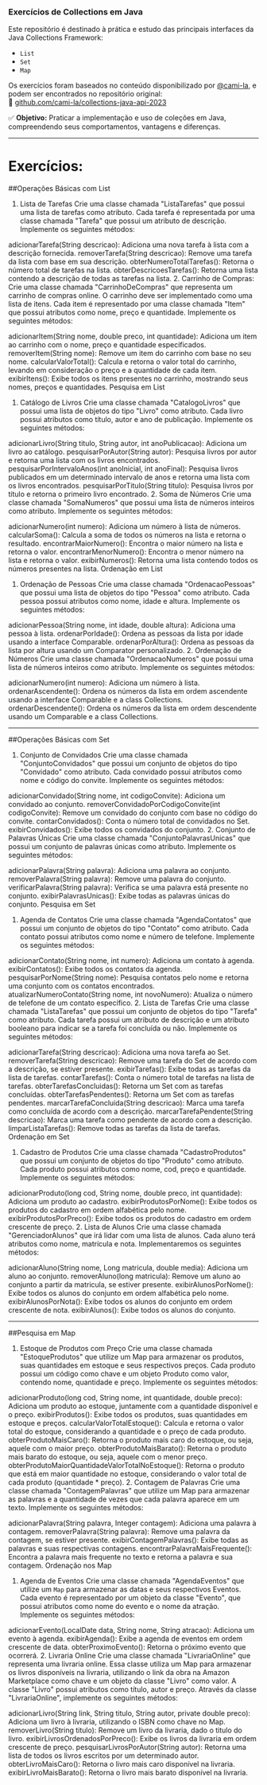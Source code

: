 ### Exercícios de Collections em Java

Este repositório é destinado à prática e estudo das principais interfaces da Java Collections Framework:

- `List`
- `Set`
- `Map`

Os exercícios foram baseados no conteúdo disponibilizado por [@cami-la](https://github.com/cami-la), e podem ser encontrados no repositório original:  
🔗 [github.com/cami-la/collections-java-api-2023](https://github.com/cami-la/collections-java-api-2023)

✅ **Objetivo:** Praticar a implementação e uso de coleções em Java, compreendendo seus comportamentos, vantagens e diferenças.

---

# Exercícios:

##Operações Básicas com List
1. Lista de Tarefas
Crie uma classe chamada "ListaTarefas" que possui uma lista de tarefas como atributo. Cada tarefa é representada por uma classe chamada "Tarefa" que possui um atributo de descrição. Implemente os seguintes métodos:

adicionarTarefa(String descricao): Adiciona uma nova tarefa à lista com a descrição fornecida.
removerTarefa(String descricao): Remove uma tarefa da lista com base em sua descrição.
obterNumeroTotalTarefas(): Retorna o número total de tarefas na lista.
obterDescricoesTarefas(): Retorna uma lista contendo a descrição de todas as tarefas na lista.
2. Carrinho de Compras:
Crie uma classe chamada "CarrinhoDeCompras" que representa um carrinho de compras online. O carrinho deve ser implementado como uma lista de itens. Cada item é representado por uma classe chamada "Item" que possui atributos como nome, preço e quantidade. Implemente os seguintes métodos:

adicionarItem(String nome, double preco, int quantidade): Adiciona um item ao carrinho com o nome, preço e quantidade especificados.
removerItem(String nome): Remove um item do carrinho com base no seu nome.
calcularValorTotal(): Calcula e retorna o valor total do carrinho, levando em consideração o preço e a quantidade de cada item.
exibirItens(): Exibe todos os itens presentes no carrinho, mostrando seus nomes, preços e quantidades.
Pesquisa em List
1. Catálogo de Livros
Crie uma classe chamada "CatalogoLivros" que possui uma lista de objetos do tipo "Livro" como atributo. Cada livro possui atributos como título, autor e ano de publicação. Implemente os seguintes métodos:

adicionarLivro(String titulo, String autor, int anoPublicacao): Adiciona um livro ao catálogo.
pesquisarPorAutor(String autor): Pesquisa livros por autor e retorna uma lista com os livros encontrados.
pesquisarPorIntervaloAnos(int anoInicial, int anoFinal): Pesquisa livros publicados em um determinado intervalo de anos e retorna uma lista com os livros encontrados.
pesquisarPorTitulo(String titulo): Pesquisa livros por título e retorna o primeiro livro encontrado.
2. Soma de Números
Crie uma classe chamada "SomaNumeros" que possui uma lista de números inteiros como atributo. Implemente os seguintes métodos:

adicionarNumero(int numero): Adiciona um número à lista de números.
calcularSoma(): Calcula a soma de todos os números na lista e retorna o resultado.
encontrarMaiorNumero(): Encontra o maior número na lista e retorna o valor.
encontrarMenorNumero(): Encontra o menor número na lista e retorna o valor.
exibirNumeros(): Retorna uma lista contendo todos os números presentes na lista.
Ordenação em List
1. Ordenação de Pessoas
Crie uma classe chamada "OrdenacaoPessoas" que possui uma lista de objetos do tipo "Pessoa" como atributo. Cada pessoa possui atributos como nome, idade e altura. Implemente os seguintes métodos:

adicionarPessoa(String nome, int idade, double altura): Adiciona uma pessoa à lista.
ordenarPorIdade(): Ordena as pessoas da lista por idade usando a interface Comparable.
ordenarPorAltura(): Ordena as pessoas da lista por altura usando um Comparator personalizado.
2. Ordenação de Números
Crie uma classe chamada "OrdenacaoNumeros" que possui uma lista de números inteiros como atributo. Implemente os seguintes métodos:

adicionarNumero(int numero): Adiciona um número à lista.
ordenarAscendente(): Ordena os números da lista em ordem ascendente usando a interface Comparable e a class Collections.
ordenarDescendente(): Ordena os números da lista em ordem descendente usando um Comparable e a class Collections.


---

##Operações Básicas com Set
1. Conjunto de Convidados
Crie uma classe chamada "ConjuntoConvidados" que possui um conjunto de objetos do tipo "Convidado" como atributo. Cada convidado possui atributos como nome e código do convite. Implemente os seguintes métodos:

adicionarConvidado(String nome, int codigoConvite): Adiciona um convidado ao conjunto.
removerConvidadoPorCodigoConvite(int codigoConvite): Remove um convidado do conjunto com base no código do convite.
contarConvidados(): Conta o número total de convidados no Set.
exibirConvidados(): Exibe todos os convidados do conjunto.
2. Conjunto de Palavras Únicas
Crie uma classe chamada "ConjuntoPalavrasUnicas" que possui um conjunto de palavras únicas como atributo. Implemente os seguintes métodos:

adicionarPalavra(String palavra): Adiciona uma palavra ao conjunto.
removerPalavra(String palavra): Remove uma palavra do conjunto.
verificarPalavra(String palavra): Verifica se uma palavra está presente no conjunto.
exibirPalavrasUnicas(): Exibe todas as palavras únicas do conjunto.
Pesquisa em Set
1. Agenda de Contatos
Crie uma classe chamada "AgendaContatos" que possui um conjunto de objetos do tipo "Contato" como atributo. Cada contato possui atributos como nome e número de telefone. Implemente os seguintes métodos:

adicionarContato(String nome, int numero): Adiciona um contato à agenda.
exibirContatos(): Exibe todos os contatos da agenda.
pesquisarPorNome(String nome): Pesquisa contatos pelo nome e retorna uma conjunto com os contatos encontrados.
atualizarNumeroContato(String nome, int novoNumero): Atualiza o número de telefone de um contato específico.
2. Lista de Tarefas
Crie uma classe chamada "ListaTarefas" que possui um conjunto de objetos do tipo "Tarefa" como atributo. Cada tarefa possui um atributo de descrição e um atributo booleano para indicar se a tarefa foi concluída ou não. Implemente os seguintes métodos:

adicionarTarefa(String descricao): Adiciona uma nova tarefa ao Set.
removerTarefa(String descricao): Remove uma tarefa do Set de acordo com a descrição, se estiver presente.
exibirTarefas(): Exibe todas as tarefas da lista de tarefas.
contarTarefas(): Conta o número total de tarefas na lista de tarefas.
obterTarefasConcluidas(): Retorna um Set com as tarefas concluídas.
obterTarefasPendentes(): Retorna um Set com as tarefas pendentes.
marcarTarefaConcluida(String descricao): Marca uma tarefa como concluída de acordo com a descrição.
marcarTarefaPendente(String descricao): Marca uma tarefa como pendente de acordo com a descrição.
limparListaTarefas(): Remove todas as tarefas da lista de tarefas.
Ordenação em Set
1. Cadastro de Produtos
Crie uma classe chamada "CadastroProdutos" que possui um conjunto de objetos do tipo "Produto" como atributo. Cada produto possui atributos como nome, cod, preço e quantidade. Implemente os seguintes métodos:

adicionarProduto(long cod, String nome, double preco, int quantidade): Adiciona um produto ao cadastro.
exibirProdutosPorNome(): Exibe todos os produtos do cadastro em ordem alfabética pelo nome.
exibirProdutosPorPreco(): Exibe todos os produtos do cadastro em ordem crescente de preço.
2. Lista de Alunos
Crie uma classe chamada "GerenciadorAlunos" que irá lidar com uma lista de alunos. Cada aluno terá atributos como nome, matrícula e nota. Implementaremos os seguintes métodos:

adicionarAluno(String nome, Long matricula, double media): Adiciona um aluno ao conjunto.
removerAluno(long matricula): Remove um aluno ao conjunto a partir da matricula, se estiver presente.
exibirAlunosPorNome(): Exibe todos os alunos do conjunto em ordem alfabética pelo nome.
exibirAlunosPorNota(): Exibe todos os alunos do conjunto em ordem crescente de nota.
exibirAlunos(): Exibe todos os alunos do conjunto.

---

##Pesquisa em Map
1. Estoque de Produtos com Preço
Crie uma classe chamada "EstoqueProdutos" que utilize um Map para armazenar os produtos, suas quantidades em estoque e seus respectivos preços. Cada produto possui um código como chave e um objeto Produto como valor, contendo nome, quantidade e preço. Implemente os seguintes métodos:

adicionarProduto(long cod, String nome, int quantidade, double preco): Adiciona um produto ao estoque, juntamente com a quantidade disponível e o preço.
exibirProdutos(): Exibe todos os produtos, suas quantidades em estoque e preços.
calcularValorTotalEstoque(): Calcula e retorna o valor total do estoque, considerando a quantidade e o preço de cada produto.
obterProdutoMaisCaro(): Retorna o produto mais caro do estoque, ou seja, aquele com o maior preço.
obterProdutoMaisBarato(): Retorna o produto mais barato do estoque, ou seja, aquele com o menor preço.
obterProdutoMaiorQuantidadeValorTotalNoEstoque(): Retorna o produto que está em maior quantidade no estoque, considerando o valor total de cada produto (quantidade * preço).
2. Contagem de Palavras
Crie uma classe chamada "ContagemPalavras" que utilize um Map para armazenar as palavras e a quantidade de vezes que cada palavra aparece em um texto. Implemente os seguintes métodos:

adicionarPalavra(String palavra, Integer contagem): Adiciona uma palavra à contagem.
removerPalavra(String palavra): Remove uma palavra da contagem, se estiver presente.
exibirContagemPalavras(): Exibe todas as palavras e suas respectivas contagens.
encontrarPalavraMaisFrequente(): Encontra a palavra mais frequente no texto e retorna a palavra e sua contagem.
Ordenação nos Map
1. Agenda de Eventos
Crie uma classe chamada "AgendaEventos" que utilize um `Map` para armazenar as datas e seus respectivos Eventos. Cada evento é representado por um objeto da classe "Evento", que possui atributos como nome do evento e o nome da atração. Implemente os seguintes métodos:

adicionarEvento(LocalDate data, String nome, String atracao): Adiciona um evento à agenda.
exibirAgenda(): Exibe a agenda de eventos em ordem crescente de data.
obterProximoEvento(): Retorna o próximo evento que ocorrerá.
2. Livraria Online
Crie uma classe chamada "LivrariaOnline" que representa uma livraria online. Essa classe utiliza um Map para armazenar os livros disponíveis na livraria, utilizando o link da obra na Amazon Marketplace como chave e um objeto da classe "Livro" como valor. A classe "Livro" possui atributos como título, autor e preço. Através da classe "LivrariaOnline", implemente os seguintes métodos:

adicionarLivro(String link, String titulo, String autor, private double preco): Adiciona um livro à livraria, utilizando o ISBN como chave no Map.
removerLivro(String titulo): Remove um livro da livraria, dado o titulo do livro.
exibirLivrosOrdenadosPorPreco(): Exibe os livros da livraria em ordem crescente de preço.
pesquisarLivrosPorAutor(String autor): Retorna uma lista de todos os livros escritos por um determinado autor.
obterLivroMaisCaro(): Retorna o livro mais caro disponível na livraria.
exibirLivroMaisBarato(): Retorna o livro mais barato disponível na livraria.
